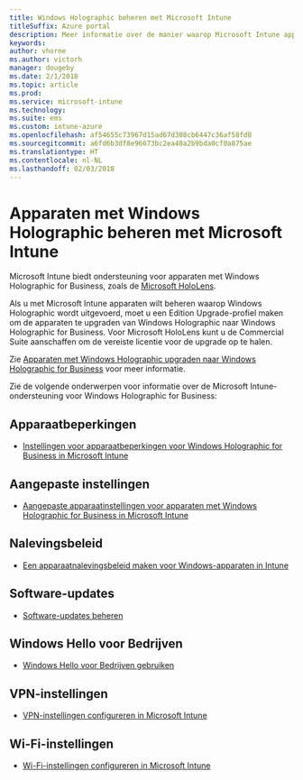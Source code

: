 ```yaml
---
title: Windows Holographic beheren met Microsoft Intune
titleSuffix: Azure portal
description: Meer informatie over de manier waarop Microsoft Intune apparaten met  Windows Holographic for Business ondersteunt
keywords: 
author: vhorne
ms.author: victorh
manager: dougeby
ms.date: 2/1/2018
ms.topic: article
ms.prod: 
ms.service: microsoft-intune
ms.technology: 
ms.suite: ems
ms.custom: intune-azure
ms.openlocfilehash: af54655c73967d15ad67d308cb6447c36af58fd8
ms.sourcegitcommit: a6fd6b3df8e96673bc2ea48a2b9bda0cf0a875ae
ms.translationtype: HT
ms.contentlocale: nl-NL
ms.lasthandoff: 02/03/2018
---
```

# <a name="manage-devices-running-windows-holographic-with-microsoft-intune"></a>Apparaten met Windows Holographic beheren met Microsoft Intune


Microsoft Intune biedt ondersteuning voor apparaten met  Windows Holographic for Business, zoals de [Microsoft HoloLens](https://docs.microsoft.com/en-us/hololens/).

Als u met Microsoft Intune apparaten wilt beheren waarop Windows Holographic wordt uitgevoerd, moet u een Edition Upgrade-profiel maken om de apparaten te upgraden van Windows Holographic naar Windows Holographic for Business. Voor Microsoft HoloLens kunt u de Commercial Suite aanschaffen om de vereiste licentie voor de upgrade op te halen.

Zie [Apparaten met Windows Holographic upgraden naar Windows Holographic for Business](holographic-upgrade.md) voor meer informatie.

Zie de volgende onderwerpen voor informatie over de Microsoft Intune-ondersteuning voor  Windows Holographic for Business:

## <a name="device-restrictions"></a>Apparaatbeperkingen
- [Instellingen voor apparaatbeperkingen voor Windows Holographic for Business in Microsoft Intune](device-restrictions-windows-holographic.md)

## <a name="custom-settings"></a>Aangepaste instellingen
- [Aangepaste apparaatinstellingen voor apparaten met Windows Holographic for Business in Microsoft Intune](custom-settings-windows-holographic.md)

## <a name="compliance-policy"></a>Nalevingsbeleid
- [Een apparaatnalevingsbeleid maken voor Windows-apparaten in Intune](compliance-policy-create-windows.md)

## <a name="software-updates"></a>Software-updates
- [Software-updates beheren](windows-update-for-business-configure.md)

## <a name="windows-hello-for-business"></a>Windows Hello voor Bedrijven
- [Windows Hello voor Bedrijven gebruiken](windows-hello.md)

## <a name="vpn-settings"></a>VPN-instellingen
- [VPN-instellingen configureren in Microsoft Intune](vpn-settings-configure.md)

## <a name="wi-fi-settings"></a>Wi-Fi-instellingen
- [Wi-Fi-instellingen configureren in Microsoft Intune](wi-fi-settings-configure.md) 
 


